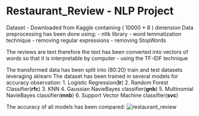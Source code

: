 # Restaurant_Review - NLP Project

Dataset - Downloaded from Kaggle containing ( 10000 * 8 ) dimension 
Data preprocessing has been done using:
                - nltk library 
                - word lemmatization technique
                - removing regular expressions
                - removing StopWords 
                    
The reviews are text therefore the text has been converted into vectors of words so that it is interpretable by computer 
               - using the TF-IDF technique 

The transformed data has been split into (80:20) train and test datasets leveraging sklearn 
The dataset has been trained in several models for accuracy observation:
                     1. Logistic Regression(**lr**)
                     2. Random Forest Classifier(**rfc**)
                     3. KNN 
                     4. Gaussian NavieBayes classifier(**gnb**)
                     5. Multinomial NavieBayes classifier(**mnb**)
                     6. Support Vector Machine classifier(**svc**)

The accuracy of all models has been compared:
![restaurant_review](https://github.com/vs1161/Restaurant_Review/assets/106301220/51d6ab34-d28f-4ebb-afbf-367e3e0a87cc)
